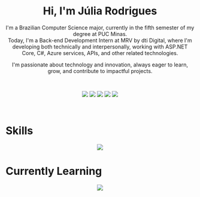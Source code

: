 <div align="center">

# Hi, I'm Júlia Rodrigues

I'm a Brazilian Computer Science major, currently in the fifth semester of my degree at PUC Minas.  
Today, I'm a Back-end Development Intern at MRV by dti Digital, where I'm developing both technically and interpersonally, working with ASP.NET Core, C#, Azure services, APIs, and other related technologies.

I'm passionate about technology and innovation, always eager to learn, grow, and contribute to impactful projects.  

<br> 


  ![](http://github-profile-summary-cards.vercel.app/api/cards/profile-details?username=Juliarvm&theme=radical)
  ![](http://github-profile-summary-cards.vercel.app/api/cards/repos-per-language?username=Juliarvm&theme=radical)
  ![](http://github-profile-summary-cards.vercel.app/api/cards/most-commit-language?username=Juliarvm&theme=radical)
  ![](http://github-profile-summary-cards.vercel.app/api/cards/stats?username=Juliarvm&theme=radical)
  ![](http://github-profile-summary-cards.vercel.app/api/cards/productive-time?username=Juliarvm&theme=radical&utcOffset=8)



<br>

</div>

# Skills
<p align="center">
  <a href="https://skillicons.dev">
    <img src="https://skillicons.dev/icons?i=java,dotnet,azure,cs,html,css,javascript,vscode,visualstudio,git,github,postman,docker,figma,postgres" />
  </a>
</p>


# Currently Learning
<p align="center">
  <a href="https://skillicons.dev">
   <img src="https://skillicons.dev/icons?i=nodejs,react,py,sqlite" />
  </a>
</p>

